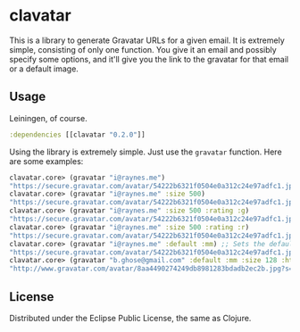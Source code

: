 # clavatar

This is a library to generate Gravatar URLs for a given email. It is extremely simple, consisting of only one function. You give it an email and possibly specify some options, and it'll give you the link to the gravatar for that email or a default image.

## Usage

Leiningen, of course.

```clojure
:dependencies [[clavatar "0.2.0"]]
```

Using the library is extremely simple. Just use the `gravatar` function. Here are some examples:

```clojure
clavatar.core> (gravatar "i@raynes.me")
"https://secure.gravatar.com/avatar/54222b6321f0504e0a312c24e97adfc1.jpg?s=50&r=pg&d=retro&"
clavatar.core> (gravatar "i@raynes.me" :size 500)
"https://secure.gravatar.com/avatar/54222b6321f0504e0a312c24e97adfc1.jpg?s=500&r=pg&d=retro&"
clavatar.core> (gravatar "i@raynes.me" :size 500 :rating :g)
"https://secure.gravatar.com/avatar/54222b6321f0504e0a312c24e97adfc1.jpg?s=500&r=g&d=retro&"
clavatar.core> (gravatar "i@raynes.me" :size 500 :rating :r)
"https://secure.gravatar.com/avatar/54222b6321f0504e0a312c24e97adfc1.jpg?s=500&r=r&d=retro&"
clavatar.core> (gravatar "i@raynes.me" :default :mm) ;; Sets the default image to mystery man.
"https://secure.gravatar.com/avatar/54222b6321f0504e0a312c24e97adfc1.jpg?s=50&r=pg&d=mm&"
clavatar.core> (gravatar "b.ghose@gmail.com" :default :mm :size 128 :https false)
"http://www.gravatar.com/avatar/8aa4490274249db8981283bdadb2ec2b.jpg?s=128&r=pg&d=mm&"
```

## License

Distributed under the Eclipse Public License, the same as Clojure.
